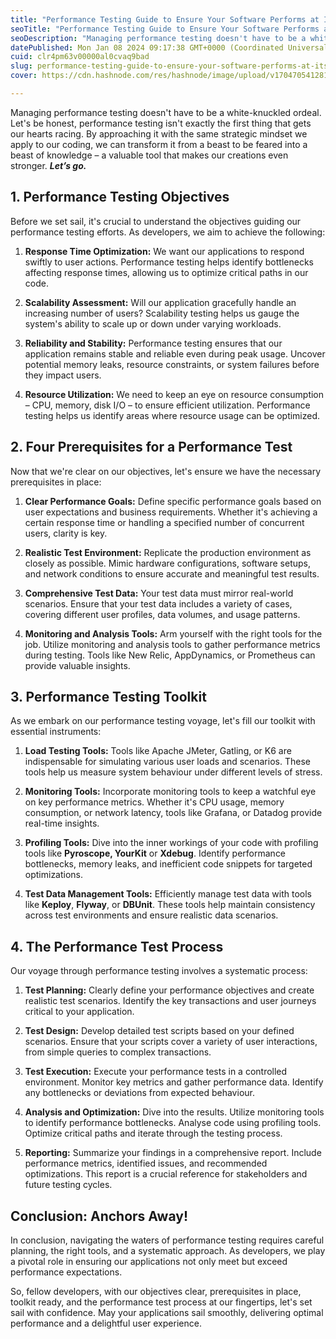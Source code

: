 ```yaml
---
title: "Performance Testing Guide to Ensure Your Software Performs at Its Best"
seoTitle: "Performance Testing Guide to Ensure Your Software Performs at Its Best"
seoDescription: "Managing performance testing doesn't have to be a white-knuckled ordeal. Let's be honest, performance testing isn't exactly the first thing."
datePublished: Mon Jan 08 2024 09:17:38 GMT+0000 (Coordinated Universal Time)
cuid: clr4pm63v00000al0cvaq9bad
slug: performance-testing-guide-to-ensure-your-software-performs-at-its-best
cover: https://cdn.hashnode.com/res/hashnode/image/upload/v1704705412816/7ab078f4-862c-4804-b492-9015d43f1ae7.webp

---
```


Managing performance testing doesn't have to be a white-knuckled ordeal. Let's be honest, performance testing isn't exactly the first thing that gets our hearts racing. By approaching it with the same strategic mindset we apply to our coding, we can transform it from a beast to be feared into a beast of knowledge – a valuable tool that makes our creations even stronger. ***Let’s go.***

## **1\. Performance Testing Objectives**

Before we set sail, it's crucial to understand the objectives guiding our performance testing efforts. As developers, we aim to achieve the following:

1. **Response Time Optimization:** We want our applications to respond swiftly to user actions. Performance testing helps identify bottlenecks affecting response times, allowing us to optimize critical paths in our code.
    
2. **Scalability Assessment:** Will our application gracefully handle an increasing number of users? Scalability testing helps us gauge the system's ability to scale up or down under varying workloads.
    
3. **Reliability and Stability:** Performance testing ensures that our application remains stable and reliable even during peak usage. Uncover potential memory leaks, resource constraints, or system failures before they impact users.
    
4. **Resource Utilization:** We need to keep an eye on resource consumption – CPU, memory, disk I/O – to ensure efficient utilization. Performance testing helps us identify areas where resource usage can be optimized.
    

## **2\. Four Prerequisites for a Performance Test**

Now that we're clear on our objectives, let's ensure we have the necessary prerequisites in place:

1. **Clear Performance Goals:** Define specific performance goals based on user expectations and business requirements. Whether it's achieving a certain response time or handling a specified number of concurrent users, clarity is key.
    
2. **Realistic Test Environment:** Replicate the production environment as closely as possible. Mimic hardware configurations, software setups, and network conditions to ensure accurate and meaningful test results.
    
3. **Comprehensive Test Data:** Your test data must mirror real-world scenarios. Ensure that your test data includes a variety of cases, covering different user profiles, data volumes, and usage patterns.
    
4. **Monitoring and Analysis Tools:** Arm yourself with the right tools for the job. Utilize monitoring and analysis tools to gather performance metrics during testing. Tools like New Relic, AppDynamics, or Prometheus can provide valuable insights.
    

## **3\. Performance Testing Toolkit**

As we embark on our performance testing voyage, let's fill our toolkit with essential instruments:

1. **Load Testing Tools:** Tools like Apache JMeter, Gatling, or K6 are indispensable for simulating various user loads and scenarios. These tools help us measure system behaviour under different levels of stress.
    
2. **Monitoring Tools:** Incorporate monitoring tools to keep a watchful eye on key performance metrics. Whether it's CPU usage, memory consumption, or network latency, tools like Grafana, or Datadog provide real-time insights.
    
3. **Profiling Tools:** Dive into the inner workings of your code with profiling tools like **Pyroscope, YourKit** or **Xdebug**. Identify performance bottlenecks, memory leaks, and inefficient code snippets for targeted optimizations.
    
4. **Test Data Management Tools:** Efficiently manage test data with tools like **Keploy**, **Flyway**, or **DBUnit**. These tools help maintain consistency across test environments and ensure realistic data scenarios.
    

## **4\. The Performance Test Process**

Our voyage through performance testing involves a systematic process:

1. **Test Planning:** Clearly define your performance objectives and create realistic test scenarios. Identify the key transactions and user journeys critical to your application.
    
2. **Test Design:** Develop detailed test scripts based on your defined scenarios. Ensure that your scripts cover a variety of user interactions, from simple queries to complex transactions.
    
3. **Test Execution:** Execute your performance tests in a controlled environment. Monitor key metrics and gather performance data. Identify any bottlenecks or deviations from expected behaviour.
    
4. **Analysis and Optimization:** Dive into the results. Utilize monitoring tools to identify performance bottlenecks. Analyse code using profiling tools. Optimize critical paths and iterate through the testing process.
    
5. **Reporting:** Summarize your findings in a comprehensive report. Include performance metrics, identified issues, and recommended optimizations. This report is a crucial reference for stakeholders and future testing cycles.
    

## **Conclusion: Anchors Away!**

In conclusion, navigating the waters of performance testing requires careful planning, the right tools, and a systematic approach. As developers, we play a pivotal role in ensuring our applications not only meet but exceed performance expectations.

So, fellow developers, with our objectives clear, prerequisites in place, toolkit ready, and the performance test process at our fingertips, let's set sail with confidence. May your applications sail smoothly, delivering optimal performance and a delightful user experience.